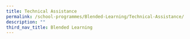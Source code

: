 ```yaml
---
title: Technical Assistance
permalink: /school-programmes/Blended-Learning/Technical-Assistance/
description: ""
third_nav_title: Blended Learning
---
```

